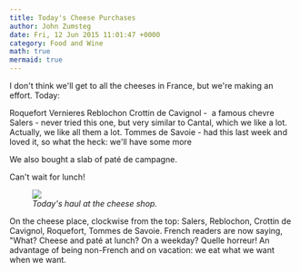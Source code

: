 ```yaml
---
title: Today's Cheese Purchases
author: John Zumsteg
date: Fri, 12 Jun 2015 11:01:47 +0000
category: Food and Wine
math: true
mermaid: true
---
```

I don't think we'll get to all the cheeses in France, but we're making an effort. Today:

Roquefort Vernieres
Reblochon
Crottin de Cavignol -  a famous chevre
Salers - never tried this one, but very similar to Cantal, which we like a lot. Actually, we like all them a lot.
Tommes de Savoie - had this last week and loved it, so what the heck: we'll have some more

We also bought a slab of paté de campagne.

Can't wait for lunch!

<figure>
	<img src="{{site.url}}/assets/images/2015/06/20150612_DSC05398.jpg"/>
	<figcaption><em>Today's haul at the cheese shop.</em></figcaption>
</figure>



On the cheese place, clockwise from the top: Salers, Reblochon, Crottin de Cavignol, Roquefort, Tommes de Savoie. French readers are now saying, "What? Cheese and paté at lunch? On a weekday? Quelle horreur! An advantage of being non-French and on vacation: we eat what we want when we want.

